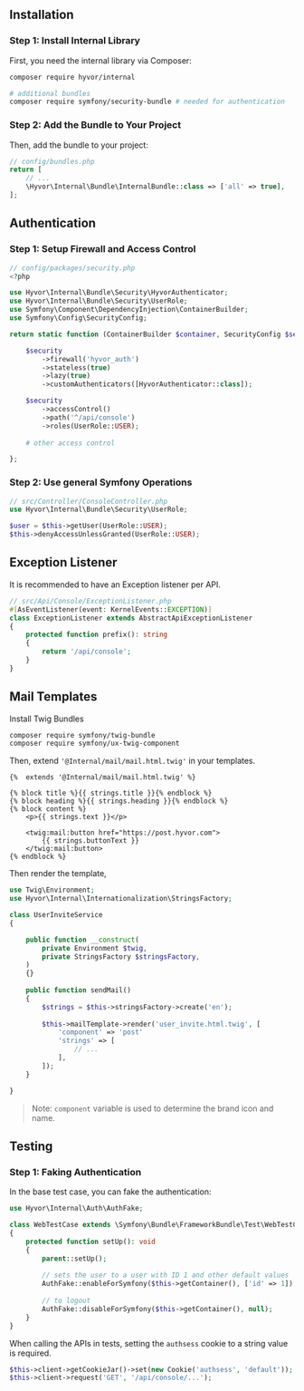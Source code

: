 ## Installation

### Step 1: Install Internal Library

First, you need the internal library via Composer:

```bash
composer require hyvor/internal

# additional bundles
composer require symfony/security-bundle # needed for authentication
```

### Step 2: Add the Bundle to Your Project

Then, add the bundle to your project:

```php
// config/bundles.php
return [
    // ...
    \Hyvor\Internal\Bundle\InternalBundle::class => ['all' => true],
];
```

## Authentication

### Step 1: Setup Firewall and Access Control

```php
// config/packages/security.php
<?php

use Hyvor\Internal\Bundle\Security\HyvorAuthenticator;
use Hyvor\Internal\Bundle\Security\UserRole;
use Symfony\Component\DependencyInjection\ContainerBuilder;
use Symfony\Config\SecurityConfig;

return static function (ContainerBuilder $container, SecurityConfig $security): void {

    $security
        ->firewall('hyvor_auth')
        ->stateless(true)
        ->lazy(true)
        ->customAuthenticators([HyvorAuthenticator::class]);

    $security
        ->accessControl()
        ->path('^/api/console')
        ->roles(UserRole::USER);
        
    # other access control

};
```

### Step 2: Use general Symfony Operations

```php
// src/Controller/ConsoleController.php
use Hyvor\Internal\Bundle\Security\UserRole;

$user = $this->getUser(UserRole::USER);
$this->denyAccessUnlessGranted(UserRole::USER);
```

## Exception Listener

It is recommended to have an Exception listener per API.

```php
// src/Api/Console/ExceptionListener.php
#[AsEventListener(event: KernelEvents::EXCEPTION)]
class ExceptionListener extends AbstractApiExceptionListener
{
    protected function prefix(): string
    {
        return '/api/console';
    }
}
```

## Mail Templates

Install Twig Bundles

```bash
composer require symfony/twig-bundle
composer require symfony/ux-twig-component
```

Then, extend `'@Internal/mail/mail.html.twig'` in your templates.

```twig
{%  extends '@Internal/mail/mail.html.twig' %}

{% block title %}{{ strings.title }}{% endblock %}
{% block heading %}{{ strings.heading }}{% endblock %}
{% block content %}
    <p>{{ strings.text }}</p>

    <twig:mail:button href="https://post.hyvor.com">
        {{ strings.buttonText }}
    </twig:mail:button>
{% endblock %}
```

Then render the template,

```php
use Twig\Environment;
use Hyvor\Internal\Internationalization\StringsFactory;

class UserInviteService
{

    public function __construct(
        private Environment $twig,
        private StringsFactory $stringsFactory,
    )
    {}
    
    public function sendMail()
    {
        $strings = $this->stringsFactory->create('en');
    
        $this->mailTemplate->render('user_invite.html.twig', [
            'component' => 'post'
            'strings' => [
                // ...
            ],
        ]);
    }

}
```

> Note: `component` variable is used to determine the brand icon and name.

## Testing

### Step 1: Faking Authentication

In the base test case, you can fake the authentication:

```php
use Hyvor\Internal\Auth\AuthFake;

class WebTestCase extends \Symfony\Bundle\FrameworkBundle\Test\WebTestCase
{
    protected function setUp(): void
    {
        parent::setUp();
        
        // sets the user to a user with ID 1 and other default values
        AuthFake::enableForSymfony($this->getContainer(), ['id' => 1]);
        
        // to logout
        AuthFake::disableForSymfony($this->getContainer(), null);
    }
}
```

When calling the APIs in tests, setting the `authsess` cookie to a string value is required.

```php
$this->client->getCookieJar()->set(new Cookie('authsess', 'default'));
$this->client->request('GET', '/api/console/...');
```